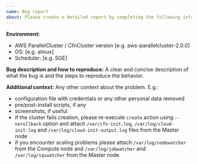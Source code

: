```yaml
---
name: Bug report
about: Please create a detailed report by completing the following information
---
```


**Environment:**
 - AWS ParallelCluster / CfnCluster version [e.g. aws-parallelcluster-2.0.0]
 - OS: [e.g. alinux]
 - Scheduler: [e.g. SGE]

**Bug description and how to reproduce:**
A clear and concise description of what the bug is and the steps to reproduce the behavior.

**Additional context:**
Any other context about the problem. E.g.:
 - configuration file with credentials or any other personal data removed
 - pre/post-install scripts, if any
 - screenshots, if useful
 - if the cluster fails creation, please re-execute `create` action using `--norollback` option and attach `/var/cfn-init.log`, `/var/log/cloud-init.log` and `/var/log/cloud-init-output.log` files from the Master node
 - if you encounter scaling problems please attach `/var/log/nodewatcher` from the Compute node and `/var/log/jobwatcher` and `/var/log/sqswatcher` from the Master node
